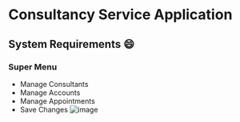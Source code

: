 # Consultancy Service Application

## System Requirements :smile:
### Super Menu
- Manage Consultants
- Manage Accounts
- Manage Appointments
- Save Changes
![image](https://user-images.githubusercontent.com/36232533/116466959-70aaa580-a86f-11eb-875e-54d20e911ff4.png)



